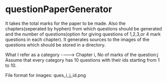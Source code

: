 questionPaperGenerator
======================

It takes the total marks for the paper to be made. Also the chapters(seperated by hyphen) from which questions should be generated and the number of questions(option for giving questions of 1,2,3,or 4 mark questions in each chapter).
It generates sources to the images of the questions which should be stored in a directory.

What I refer as a category ----> Chapter i, No of marks of the question:j
Assume that every category has 10 questions with their ids starting from 1 to 10.

File format for images: ques_i_j_id.png
